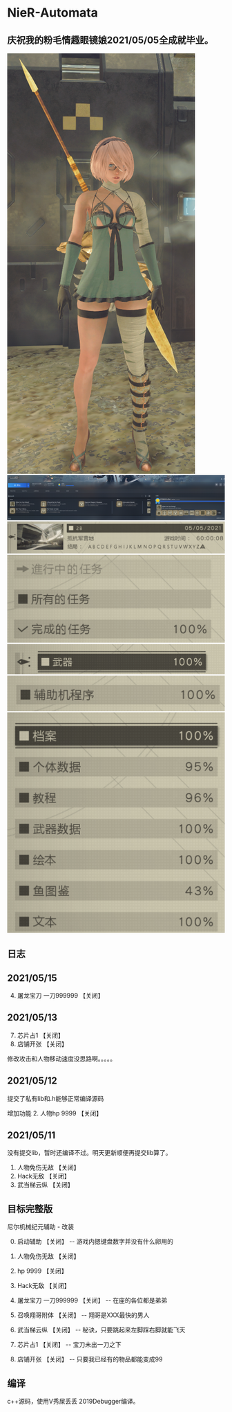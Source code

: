 NieR-Automata
===========================
## 庆祝我的粉毛情趣眼镜娘2021/05/05全成就毕业。
![a](https://github.com/xuwuorg/NieR-Automata/blob/main/img/a.png "a")
![b](https://github.com/xuwuorg/NieR-Automata/blob/main/img/b.png "b")
![c](https://github.com/xuwuorg/NieR-Automata/blob/main/img/c.png "c")
![d](https://github.com/xuwuorg/NieR-Automata/blob/main/img/d.png "d")
![e](https://github.com/xuwuorg/NieR-Automata/blob/main/img/e.png "e")
![f](https://github.com/xuwuorg/NieR-Automata/blob/main/img/f.png "f")
![g](https://github.com/xuwuorg/NieR-Automata/blob/main/img/g.png "g")

## 日志
## 2021/05/15
4. 屠龙宝刀 一刀999999   【关闭】

## 2021/05/13
7. 芯片占1               【关闭】
8. 店铺开张              【关闭】

修改攻击和人物移动速度没思路啊。。。。。

## 2021/05/12
提交了私有lib和.h能够正常编译源码

增加功能
2. 人物hp 9999              【关闭】

## 2021/05/11

没有提交lib，暂时还编译不过。明天更新顺便再提交lib算了。

1. 人物免伤无敌          【关闭】
3. Hack无敌              【关闭】
6. 武当梯云纵            【关闭】

## 目标完整版
尼尔机械纪元辅助 - 改装

0. 启动辅助              【关闭】
    -- 游戏内摁键盘数字并没有什么卵用的

1. 人物免伤无敌          【关闭】
2. hp 9999               【关闭】
3. Hack无敌              【关闭】
4. 屠龙宝刀 一刀999999   【关闭】
    -- 在座的各位都是弟弟

5. 召唤翔哥附体          【关闭】
    -- 翔哥是XXX最快的男人
6. 武当梯云纵            【关闭】
    -- 秘诀，只要跳起来左脚踩右脚就能飞天
7. 芯片占1               【关闭】
    -- 宝刀未出一刀之下
8. 店铺开张              【关闭】
    -- 只要我已经有的物品都能变成99 

## 编译
c++源码，使用V秀屎丢丢 2019Debugger编译。
